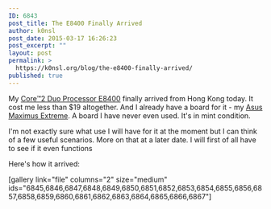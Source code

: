 ```yaml
---
ID: 6843
post_title: The E8400 Finally Arrived
author: k0nsl
post_date: 2015-03-17 16:26:23
post_excerpt: ""
layout: post
permalink: >
  https://k0nsl.org/blog/the-e8400-finally-arrived/
published: true
---
```

My <a href="http://ark.intel.com/products/33910/Intel-Core2-Duo-Processor-E8400-6M-Cache-3_00-GHz-1333-MHz-FSB" title="Intel® Core™2 Duo Processor E8400  (6M Cache, 3.00 GHz, 1333 MHz FSB)" target="_blank">Core™2 Duo Processor E8400</a> finally arrived from Hong Kong today. It cost me less than $19 altogether. And I already have a board for it - my <a href="https://k0nsl.org/bag/hardware/Asus_Maximus_Extreme/" title="Asus Maximus Extreme" target="_blank">Asus Maximus Extreme</a>. A board I have never even used. It's in mint condition.

I'm not exactly sure what use I will have for it at the moment but I can think of a few useful scenarios. More on that at a later date. I will first of all have to see if it even functions <img class='wpml_ico' alt='' src='https://k0nsl.org/blog/k1/plugins/wp-monalisa/icons/evilgrin39.gif' />

Here's how it arrived:

[gallery link="file" columns="2" size="medium" ids="6845,6846,6847,6848,6849,6850,6851,6852,6853,6854,6855,6856,6857,6858,6859,6860,6861,6862,6863,6864,6865,6866,6867"]